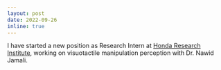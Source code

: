 ```yaml
---
layout: post
date: 2022-09-26
inline: true
---
```


I have started a new position as Research Intern at <a href="https://usa.honda-ri.com/">Honda Research Institute</a>, working on visuotactile manipulation perception with Dr. Nawid Jamali.